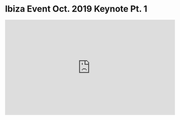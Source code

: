 # Ibiza Event Oct. 2019 Keynote Pt. 1

<iframe width="560" height="315" src="https://www.youtube.com/embed/Ai73aUJjmzs" frameborder="0" allow="accelerometer; autoplay; encrypted-media; gyroscope; picture-in-picture" allowfullscreen></iframe>

